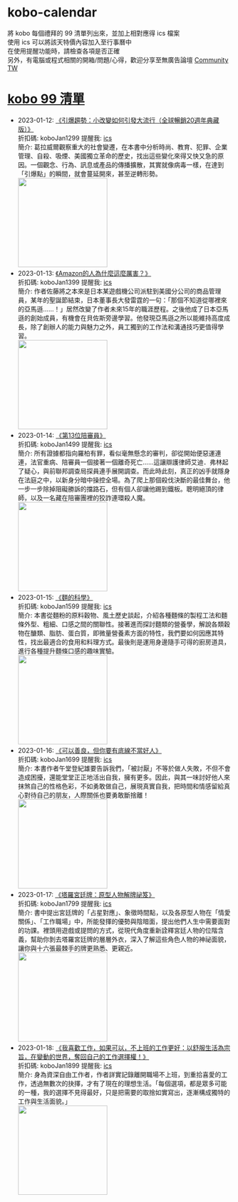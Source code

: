 # kobo-calendar
將 kobo 每個禮拜的 99 清單列出來，並加上相對應得 ics 檔案  
使用 ics 可以將該天特價內容加入至行事曆中  
在使用提醒功能時，請檢查各項是否正確  
另外，有電腦或程式相關的開箱/問題/心得，歡迎分享至無廣告論壇 [Community TW](https://community.tw)

# [kobo 99 清單](https://www.kobo.com/zh/blog/一週99書單-1-12-1-18)
- 2023-01-12: [《引爆趨勢：小改變如何引發大流行（全球暢銷20週年典藏版）》](https://www.kobo.com/tw/zh/ebook/0RwQnQ59WTSo8A3HVmEoUw)  
  折扣碼: koboJan1299 提醒我: [ics](ics/kobo-calendar-2023-01-12.ics)  
  簡介: 葛拉威爾觀察重大的社會變遷，在本書中分析時尚、教育、犯罪、企業管理、自殺、吸煙、美國獨立革命的歷史，找出這些變化來得又快又急的原因。一個觀念、行為、訊息或產品的傳播擴散，其實就像病毒一樣，在達到「引爆點」的瞬間，就會蔓延開來，甚至逆轉形勢。  
  <img width="200" src="https://news.objects.frb.io/transforms/bookcoversfb/699154/引爆趨勢：小改變如何引發大流行（全球暢銷20週年典藏版）_9b7caa11f5ab43e798472d7a3a255437.jpg">
- 2023-01-13: [《Amazon的人為什麼這麼厲害？》](https://www.kobo.com/tw/zh/ebook/amazon-29)  
  折扣碼: koboJan1399 提醒我: [ics](ics/kobo-calendar-2023-01-13.ics)  
  簡介: 作者佐藤將之本來是日本某遊戲機公司派駐到美國分公司的商品管理員，某年的聖誕節結束，日本董事長大發雷霆的一句：「那個不知道從哪裡來的亞馬遜……！」居然改變了作者未來15年的職涯歷程。之後他成了日本亞馬遜的創始成員，有機會在貝佐斯旁邊學習。他發現亞馬遜之所以能維持高度成長，除了創辦人的能力與魅力之外，員工獨到的工作法和溝通技巧更值得學習。  
  <img width="200" src="https://news.objects.frb.io/transforms/bookcoversfb/699204/Amazon的人為什麼這麼厲害？_9b7caa11f5ab43e798472d7a3a255437.jpg">
- 2023-01-14: [《第13位陪審員》](https://www.kobo.com/tw/zh/ebook/wpTsxwgTszKycG9ckIfnyg)  
  折扣碼: koboJan1499 提醒我: [ics](ics/kobo-calendar-2023-01-14.ics)  
  簡介: 所有證據都指向羅柏有罪，看似毫無懸念的審判，卻從開始便惡運連連，法官重病、陪審員一個接著一個離奇死亡……這讓辯護律師艾迪．弗林起了疑心，與前聯邦調查局探員連手展開調查。而此時此刻，真正的凶手就隱身在法庭之中，以新身分暗中操控全場。為了爬上那個殺伐決斷的最佳舞台，他一步一步除掉阻礙勝訴的擋路石，但有個人卻讓他踢到鐵板。聰明絕頂的律師，以及一名藏在陪審團裡的狡詐連環殺人魔。  
  <img width="200" src="https://news.objects.frb.io/transforms/bookcoversfb/699683/第13位陪審員_9b7caa11f5ab43e798472d7a3a255437.jpg">
- 2023-01-15: [《麵的科學》](https://www.kobo.com/tw/zh/ebook/O2aplVuoqDicypuUHGDKYQ)  
  折扣碼: koboJan1599 提醒我: [ics](ics/kobo-calendar-2023-01-15.ics)  
  簡介: 本書從麵粉的原料穀物、風土歷史談起，介紹各種麵條的製程工法和麵條外型、粗細、口感之間的關聯性。接著進而探討麵類的營養學，解說各類穀物在醣類、脂肪、蛋白質，即微量營養素方面的特性，我們要如何因應其特性，找出最適合的食用和料理方式。最後則是運用身邊隨手可得的廚房道具，進行各種提升麵條口感的趣味實驗。  
  <img width="200" src="https://news.objects.frb.io/transforms/bookcoversfb/699828/麵的科學_9b7caa11f5ab43e798472d7a3a255437.jpg">
- 2023-01-16: [《可以善良，但你要有底線不當好人》](https://www.kobo.com/tw/zh/ebook/ggqm5n53OzizLqF8BxZlWg)  
  折扣碼: koboJan1699 提醒我: [ics](ics/kobo-calendar-2023-01-16.ics)  
  簡介: 本書作者午堂登紀雄要告訴我們，「被討厭」不等於做人失敗，不但不會造成困擾，還能堂堂正正地活出自我，擁有更多。因此，與其一味討好他人來抹煞自己的性格色彩，不如勇敢做自己，展現真實自我，把時間和情感留給真心對待自己的朋友，人際關係也要勇敢斷捨離！  
  <img width="200" src="https://news.objects.frb.io/transforms/bookcoversfb/699917/可以善良，但你要有底線不當好人_9b7caa11f5ab43e798472d7a3a255437.jpg">
- 2023-01-17: [《塔羅宮廷牌：原型人物解牌祕笈》](https://www.kobo.com/tw/zh/ebook/7g_jioycSTqtgM9bkdhs9w)  
  折扣碼: koboJan1799 提醒我: [ics](ics/kobo-calendar-2023-01-17.ics)  
  簡介: 書中提出宮廷牌的「占星對應」、象徵時間點，以及各原型人物在「情愛關係」、「工作職場」中，所能發揮的優勢與陰暗面，提出他們人生中需要面對的功課。裡頭用遊戲或提問的方式，從現代角度重新詮釋宮廷人物的位階含義，幫助你剝去塔羅宮廷牌的層層外衣，深入了解這些角色人物的神祕面貌，讓你與十六張最棘手的牌更熟悉、更親近。  
  <img width="200" src="https://news.objects.frb.io/transforms/bookcoversfb/699918/塔羅宮廷牌：原型人物解牌祕笈_9b7caa11f5ab43e798472d7a3a255437.jpg">
- 2023-01-18: [《我喜歡工作，如果可以，不上班的工作更好：以舒服生活為宗旨，在變動的世界，奪回自己的工作選擇權！》](https://www.kobo.com/tw/zh/ebook/yJSNVmam8zOkjLtNuQDYGA)  
  折扣碼: koboJan1899 提醒我: [ics](ics/kobo-calendar-2023-01-18.ics)  
  簡介: 身為資深自由工作者，作者詳實記錄離開職場不上班，到重拾喜愛的工作，透過無數次的抉擇，才有了現在的理想生活。「每個選項，都是眾多可能的一種，我的選擇不見得最好，只是把需要的取捨如實寫出，逐漸構成獨特的工作與生活面貌。」  
  <img width="200" src="https://news.objects.frb.io/transforms/bookcoversfb/699919/我喜歡工作，如果可以，不上班的工作更好_9b7caa11f5ab43e798472d7a3a255437.jpg">
